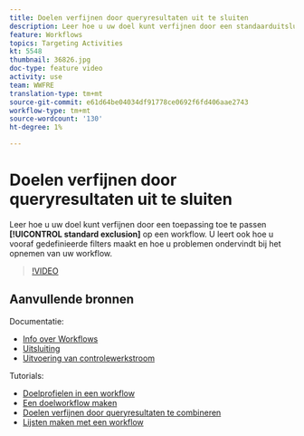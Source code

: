 ```yaml
---
title: Doelen verfijnen door queryresultaten uit te sluiten
description: Leer hoe u uw doel kunt verfijnen door een standaarduitsluiting toe te passen op een workflow. U leert ook hoe u vooraf gedefinieerde filters maakt en hoe u problemen ondervindt bij het opnemen van uw workflow.
feature: Workflows
topics: Targeting Activities
kt: 5548
thumbnail: 36826.jpg
doc-type: feature video
activity: use
team: WWFRE
translation-type: tm+mt
source-git-commit: e61d64be04034df91778ce0692f6fd406aae2743
workflow-type: tm+mt
source-wordcount: '130'
ht-degree: 1%

---
```



# Doelen verfijnen door queryresultaten uit te sluiten

Leer hoe u uw doel kunt verfijnen door een toepassing toe te passen **[!UICONTROL standard exclusion]** op een workflow. U leert ook hoe u vooraf gedefinieerde filters maakt en hoe u problemen ondervindt bij het opnemen van uw workflow.

>[!VIDEO](https://video.tv.adobe.com/v/36826?quality=12)

## Aanvullende bronnen

Documentatie:

* [Info over Workflows](https://docs.adobe.com/content/help/en/campaign-classic/using/automating-with-workflows/introduction/about-workflows.html)
* [Uitsluiting](https://docs.adobe.com/content/help/en/campaign-classic/using/automating-with-workflows/targeting-activities/exclusion.html)
* [Uitvoering van controlewerkstroom](https://docs.adobe.com/content/help/en/campaign-classic/using/automating-with-workflows/monitoring-workflows/monitoring-workflow-execution.html)

Tutorials:

* [Doelprofielen in een workflow](/help/acc/getting-started/targeting-profiles-in-a-workflow.md)
* [Een doelworkflow maken](/help/acc/automating-with-workflows/creating-a-targeting-workflow.md)
* [Doelen verfijnen door queryresultaten te combineren](/help/acc/automating-with-workflows/refining-targets-by-combining-query-results.md)
* [Lijsten maken met een workflow](/help/acc/automating-with-workflows/creating-lists-with-a-workflow.md)
